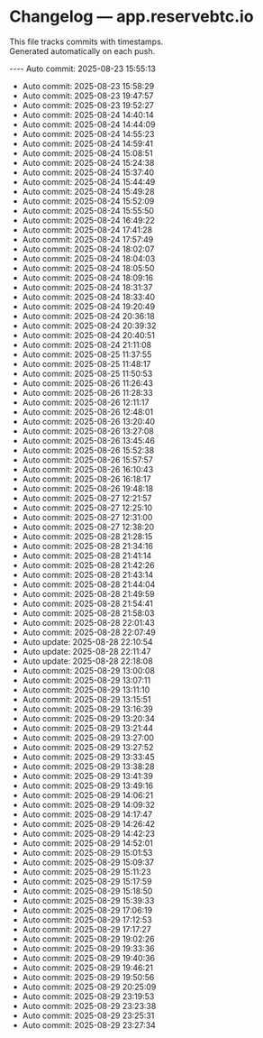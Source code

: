 # Changelog — app.reservebtc.io

This file tracks commits with timestamps.  
Generated automatically on each push.

---- Auto commit: 2025-08-23 15:55:13
- Auto commit: 2025-08-23 15:58:29
- Auto commit: 2025-08-23 19:47:57
- Auto commit: 2025-08-23 19:52:27
- Auto commit: 2025-08-24 14:40:14
- Auto commit: 2025-08-24 14:44:09
- Auto commit: 2025-08-24 14:55:23
- Auto commit: 2025-08-24 14:59:41
- Auto commit: 2025-08-24 15:08:51
- Auto commit: 2025-08-24 15:24:38
- Auto commit: 2025-08-24 15:37:40
- Auto commit: 2025-08-24 15:44:49
- Auto commit: 2025-08-24 15:49:28
- Auto commit: 2025-08-24 15:52:09
- Auto commit: 2025-08-24 15:55:50
- Auto commit: 2025-08-24 16:49:22
- Auto commit: 2025-08-24 17:41:28
- Auto commit: 2025-08-24 17:57:49
- Auto commit: 2025-08-24 18:02:07
- Auto commit: 2025-08-24 18:04:03
- Auto commit: 2025-08-24 18:05:50
- Auto commit: 2025-08-24 18:09:16
- Auto commit: 2025-08-24 18:31:37
- Auto commit: 2025-08-24 18:33:40
- Auto commit: 2025-08-24 19:20:49
- Auto commit: 2025-08-24 20:36:18
- Auto commit: 2025-08-24 20:39:32
- Auto commit: 2025-08-24 20:40:51
- Auto commit: 2025-08-24 21:11:08
- Auto commit: 2025-08-25 11:37:55
- Auto commit: 2025-08-25 11:48:17
- Auto commit: 2025-08-25 11:50:53
- Auto commit: 2025-08-26 11:26:43
- Auto commit: 2025-08-26 11:28:33
- Auto commit: 2025-08-26 12:11:17
- Auto commit: 2025-08-26 12:48:01
- Auto commit: 2025-08-26 13:20:40
- Auto commit: 2025-08-26 13:27:08
- Auto commit: 2025-08-26 13:45:46
- Auto commit: 2025-08-26 15:52:38
- Auto commit: 2025-08-26 15:57:57
- Auto commit: 2025-08-26 16:10:43
- Auto commit: 2025-08-26 16:18:17
- Auto commit: 2025-08-26 19:48:18
- Auto commit: 2025-08-27 12:21:57
- Auto commit: 2025-08-27 12:25:10
- Auto commit: 2025-08-27 12:31:00
- Auto commit: 2025-08-27 12:38:20
- Auto commit: 2025-08-28 21:28:15
- Auto commit: 2025-08-28 21:34:16
- Auto commit: 2025-08-28 21:41:14
- Auto commit: 2025-08-28 21:42:26
- Auto commit: 2025-08-28 21:43:14
- Auto commit: 2025-08-28 21:44:04
- Auto commit: 2025-08-28 21:49:59
- Auto commit: 2025-08-28 21:54:41
- Auto commit: 2025-08-28 21:58:03
- Auto commit: 2025-08-28 22:01:43
- Auto commit: 2025-08-28 22:07:49
- Auto update: 2025-08-28 22:10:54
- Auto update: 2025-08-28 22:11:47
- Auto update: 2025-08-28 22:18:08
- Auto commit: 2025-08-29 13:00:08
- Auto commit: 2025-08-29 13:07:11
- Auto commit: 2025-08-29 13:11:10
- Auto commit: 2025-08-29 13:15:51
- Auto commit: 2025-08-29 13:16:39
- Auto commit: 2025-08-29 13:20:34
- Auto commit: 2025-08-29 13:21:44
- Auto commit: 2025-08-29 13:27:00
- Auto commit: 2025-08-29 13:27:52
- Auto commit: 2025-08-29 13:33:45
- Auto commit: 2025-08-29 13:38:28
- Auto commit: 2025-08-29 13:41:39
- Auto commit: 2025-08-29 13:49:16
- Auto commit: 2025-08-29 14:06:21
- Auto commit: 2025-08-29 14:09:32
- Auto commit: 2025-08-29 14:17:47
- Auto commit: 2025-08-29 14:26:42
- Auto commit: 2025-08-29 14:42:23
- Auto commit: 2025-08-29 14:52:01
- Auto commit: 2025-08-29 15:01:53
- Auto commit: 2025-08-29 15:09:37
- Auto commit: 2025-08-29 15:11:23
- Auto commit: 2025-08-29 15:17:59
- Auto commit: 2025-08-29 15:18:50
- Auto commit: 2025-08-29 15:39:33
- Auto commit: 2025-08-29 17:06:19
- Auto commit: 2025-08-29 17:12:53
- Auto commit: 2025-08-29 17:17:27
- Auto commit: 2025-08-29 19:02:26
- Auto commit: 2025-08-29 19:33:36
- Auto commit: 2025-08-29 19:40:36
- Auto commit: 2025-08-29 19:46:21
- Auto commit: 2025-08-29 19:50:56
- Auto commit: 2025-08-29 20:25:09
- Auto commit: 2025-08-29 23:19:53
- Auto commit: 2025-08-29 23:23:38
- Auto commit: 2025-08-29 23:25:31
- Auto commit: 2025-08-29 23:27:34
